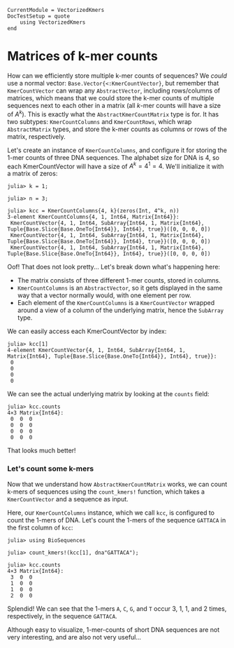 ```@meta
CurrentModule = VectorizedKmers
DocTestSetup = quote
    using VectorizedKmers
end
```

# Matrices of k-mer counts

How can we efficiently store multiple k-mer counts of sequences? We *could* use a normal vector: `Base.Vector{<:KmerCountVector}`, but remember that `KmerCountVector` can wrap any `AbstractVector`, including rows/columns of matrices, which means that we could store the k-mer counts of multiple sequences next to each other in a matrix (all $k$-mer counts will have a size of $A^k$). This is exactly  what the `AbstractKmerCountMatrix` type is for. It has two subtypes: `KmerCountColumns` and `KmerCountRows`, which wrap `AbstractMatrix` types, and store the k-mer counts as columns or rows of the matrix, respectively.

Let's create an instance of `KmerCountColumns`, and configure it for storing the 1-mer counts of three DNA sequences. The alphabet size for DNA is 4, so each KmerCountVector will have a size of $A^k=4^1=4$. We'll initialize it with a matrix of zeros:

```jldoctest
julia> k = 1;

julia> n = 3;

julia> kcc = KmerCountColumns{4, k}(zeros(Int, 4^k, n))
3-element KmerCountColumns{4, 1, Int64, Matrix{Int64}}:
 KmerCountVector{4, 1, Int64, SubArray{Int64, 1, Matrix{Int64}, Tuple{Base.Slice{Base.OneTo{Int64}}, Int64}, true}}([0, 0, 0, 0])
 KmerCountVector{4, 1, Int64, SubArray{Int64, 1, Matrix{Int64}, Tuple{Base.Slice{Base.OneTo{Int64}}, Int64}, true}}([0, 0, 0, 0])
 KmerCountVector{4, 1, Int64, SubArray{Int64, 1, Matrix{Int64}, Tuple{Base.Slice{Base.OneTo{Int64}}, Int64}, true}}([0, 0, 0, 0])
```

Oof! That does not look pretty... Let's break down what's happening here:
- The matrix consists of three different 1-mer counts, stored in columns.
- `KmerCountColumns` is an `AbstractVector`, so it gets displayed in the same way that a vector normally would, with one element per row.
- Each element of the `KmerCountColumns` is a `KmerCountVector` wrapped around a view of a column of the underlying matrix, hence the `SubArray` type.

We can easily access each KmerCountVector by index:

```jldoctest
julia> kcc[1]
4-element KmerCountVector{4, 1, Int64, SubArray{Int64, 1, Matrix{Int64}, Tuple{Base.Slice{Base.OneTo{Int64}}, Int64}, true}}:
 0
 0
 0
 0
```

We can see the actual underlying matrix by looking at the `counts` field:

```jldoctest
julia> kcc.counts
4×3 Matrix{Int64}:
 0  0  0
 0  0  0
 0  0  0
 0  0  0
```

That looks much better!

### Let's count some k-mers

Now that we understand how `AbstractKmerCountMatrix` works, we can count k-mers of sequences using the `count_kmers!` function, which takes a `KmerCountVector` and a sequence as input.

Here, our `KmerCountColumns` instance, which we call `kcc`, is configured to count the 1-mers of DNA. Let's count the 1-mers of the sequence `GATTACA` in the first column of `kcc`:

```jldoctest
julia> using BioSequences

julia> count_kmers!(kcc[1], dna"GATTACA");

julia> kcc.counts
4×3 Matrix{Int64}:
 3  0  0
 1  0  0
 1  0  0
 2  0  0
```

Splendid! We can see that the 1-mers `A`, `C`, `G`, and `T` occur 3, 1, 1, and 2 times, respectively, in the sequence `GATTACA`.

Although easy to visualize, 1-mer-counts of short DNA sequences are not very interesting, and are also not very useful...